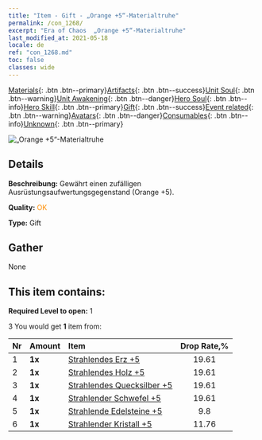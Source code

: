 ```yaml
---
title: "Item - Gift - „Orange +5“-Materialtruhe"
permalink: /con_1268/
excerpt: "Era of Chaos  „Orange +5“-Materialtruhe"
last_modified_at: 2021-05-18
locale: de
ref: "con_1268.md"
toc: false
classes: wide
---
```

 [Materials](/ItemsDE/){: .btn .btn--primary}[Artifacts](/ItemsDE/Artifacts/){: .btn .btn--success}[Unit Soul](/ItemsDE/UnitSoul/){: .btn .btn--warning}[Unit Awakening](/ItemsDE/UnitAwakening/){: .btn .btn--danger}[Hero Soul](/ItemsDE/HeroSoul/){: .btn .btn--info}[Hero Skill](/ItemsDE/HeroSkill/){: .btn .btn--primary}[Gift](/ItemsDE/Gift/){: .btn .btn--success}[Event related](/ItemsDE/Events/){: .btn .btn--warning}[Avatars](/ItemsDE/Avatars/){: .btn .btn--danger}[Consumables](/ItemsDE/Consumables/){: .btn .btn--info}[Unknown](/ItemsDE/Unknown/){: .btn .btn--primary}

 ![„Orange +5“-Materialtruhe](/images/t/i_304002.png)

## Details
 **Beschreibung:** Gewährt einen zufälligen Ausrüstungsaufwertungsgegenstand (Orange +5).

 **Quality:** <span style="color: #FF8C00">OK</span>

 **Type:** Gift

## Gather

  None

## This item contains:

 **Required Level to open:** 1

 3 You would get **1** item  from:

  | Nr | Amount |     Item    | Drop Rate,% |
  |:---|:-------|:------------|:---------:|
  | 1 |  **1x** | [Strahlendes Erz +5](/ItemsDE/mat_96/) | 19.61 | 
  | 2 |  **1x** | [Strahlendes Holz +5](/ItemsDE/mat_97/) | 19.61 | 
  | 3 |  **1x** | [Strahlendes Quecksilber +5](/ItemsDE/mat_98/) | 19.61 | 
  | 4 |  **1x** | [Strahlender Schwefel +5](/ItemsDE/mat_99/) | 19.61 | 
  | 5 |  **1x** | [Strahlende Edelsteine +5](/ItemsDE/mat_100/) | 9.8 | 
  | 6 |  **1x** | [Strahlender Kristall +5](/ItemsDE/mat_101/) | 11.76 | 
